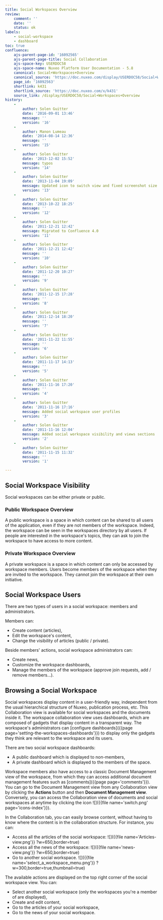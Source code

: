 ```yaml
---
title: Social Workspaces Overview
review:
    comment: ''
    date: ''
    status: ok
labels:
    - social-workspace
    - dashboard
toc: true
confluence:
    ajs-parent-page-id: '16092565'
    ajs-parent-page-title: Social Collaboration
    ajs-space-key: USERDOC58
    ajs-space-name: Nuxeo Platform User Documentation - 5.8
    canonical: Social+Workspaces+Overview
    canonical_source: 'https://doc.nuxeo.com/display/USERDOC58/Social+Workspaces+Overview'
    page_id: '16092563'
    shortlink: k431
    shortlink_source: 'https://doc.nuxeo.com/x/k431'
    source_link: /display/USERDOC58/Social+Workspaces+Overview
history:
    - 
        author: Solen Guitter
        date: '2016-09-01 13:46'
        message: ''
        version: '16'
    - 
        author: Manon Lumeau
        date: '2014-08-14 12:36'
        message: ''
        version: '15'
    - 
        author: Solen Guitter
        date: '2013-12-02 15:52'
        message: typos
        version: '14'
    - 
        author: Solen Guitter
        date: '2013-11-04 19:09'
        message: Updated icon to switch view and fixed screenshot size
        version: '13'
    - 
        author: Solen Guitter
        date: '2013-10-22 18:25'
        message: ''
        version: '12'
    - 
        author: Solen Guitter
        date: '2011-12-21 12:42'
        message: Migrated to Confluence 4.0
        version: '11'
    - 
        author: Solen Guitter
        date: '2011-12-21 12:42'
        message: ''
        version: '10'
    - 
        author: Solen Guitter
        date: '2011-12-20 10:27'
        message: ''
        version: '9'
    - 
        author: Solen Guitter
        date: '2011-12-15 17:28'
        message: ''
        version: '8'
    - 
        author: Solen Guitter
        date: '2011-12-14 18:20'
        message: ''
        version: '7'
    - 
        author: Solen Guitter
        date: '2011-11-22 11:55'
        message: ''
        version: '6'
    - 
        author: Solen Guitter
        date: '2011-11-17 14:13'
        message: ''
        version: '5'
    - 
        author: Solen Guitter
        date: '2011-11-16 17:20'
        message: ''
        version: '4'
    - 
        author: Solen Guitter
        date: '2011-11-16 17:16'
        message: Added social workspace user profiles
        version: '3'
    - 
        author: Solen Guitter
        date: '2011-11-16 12:04'
        message: Added social workspace visibility and views sections
        version: '2'
    - 
        author: Solen Guitter
        date: '2011-11-15 11:32'
        message: ''
        version: '1'

---
```

## Social Workspace Visibility

Social workspaces can be either private or public.

### Public Workspace Overview

A public workspace is a space in which content can be shared to all users of the application, even if they are not members of the workspace. Indeed, the workspace can be seen in the workspaces directory by all users. If people are interested in the workspace's topics, they can ask to join the workspace to have access to more content.

### Private Workspace Overview

A private workspace is a space in which content can only be accessed by workspace members. Users become members of the workspace when they are invited to the workspace. They cannot join the workspace at their own initiative.

## Social Workspace Users

There are two types of users in a social workspace: members and administrators.

Members can:

*   Create content (articles),
*   Edit the workspace's content,
*   Change the visibility of articles (public / private).

Beside members' actions, social workspace administrators can:

*   Create news,
*   Customize the workspace dashboards,
*   Manage the members of the workspace (approve join requests, add / remove members...).

## Browsing a Social Workspace

Social workspaces display content in a user-friendly way, independent from the usual hierarchical structure of Nuxeo, publication process, etc. This Collaboration view is available for social workspaces and the documents inside it. The workspace collaboration view uses dashboards, which are composed of gadgets that display content in a transparent way. The workspace's administrators can [configure dashboards]({{page page='setting-the-workspaces-dashboards'}}) to display only the gadgets they think are relevant to the workspace and its users.

There are two social workspace dashboards:

*   A public dashboard which is displayed to non-members,
*   A private dashboard which is displayed to the members of the space.

Workspace members also have access to a classic Document Management view of the workspace, from which they can access additional document management features such as [comments]({{page page='comments'}}).
You can go to the Document Management view from any Collaboration view by clicking the **Actions** button and then **Document Management view**. Conversely, you can access the Collaboration view of documents and social workspaces at anytime by clicking the icon ![]({{file name='switch.png' page='icons-index'}}).

In the Collaboration tab, you can easily browse content, without having to know where the content is in the collaboration structure. For instance, you can:

*   Access all the articles of the social workspace:
    ![]({{file name='Articles-view.png'}} ?w=650,border=true)
*   Access all the news of the workspace:
    ![]({{file name='news-view.png'}} ?w=650,border=true)
*   Go to another social workspace.
    ![]({{file name='select_a_workspace_menu.png'}} ?w=300,border=true,thumbnail=true)

The available actions are displayed on the top right corner of the social workspace view. You can:

*   Select another social workspace (only the workspaces you're a member of are displayed),
*   Create and edit content,
*   Go to the articles of your social workspace,
*   Go to the news of your social workspace.

&nbsp;